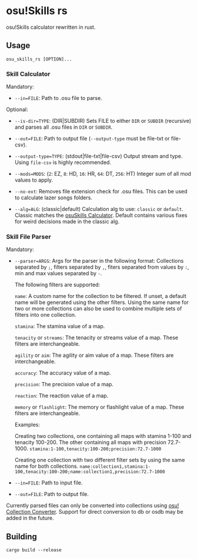 # osu!Skills rs

osu!Skills calculator rewritten in rust.

## Usage

```
osu_skills_rs [OPTION]...
```

### Skill Calculator

Mandatory:

- `--in=FILE`: Path to .osu file to parse.

Optional:

- `--is-dir=TYPE`: (DIR|SUBDIR) Sets FILE to either `DIR` or `SUBDIR` (recursive) and parses all .osu files in `DIR` or `SUBDIR`.

- `--out=FILE`: Path to output file (`--output-type` must be file-txt or file-csv).

- `--output-type=TYPE`: (stdout|file-txt|file-csv) Output stream and type. Using `file-csv` is highly recommended.

- `--mods=MODS`: (`2`: EZ, `8`: HD, `16`: HR, `64`: DT, `256`: HT) Integer sum of all mod values to apply.

- `--no-ext`: Removes file extension check for .osu files. This can be used to calculate lazer songs folders.

- `--alg=ALG`: (classic|default) Calculation alg to use: `classic` or `default`. Classic matches the [osuSkills Calculator](https://github.com/Kert/osuSkills). Default contains various fixes for weird decisions made in the classic alg.

### Skill File Parser

Mandatory:

- `--parser=ARGS`: Args for the parser in the following format: Collections separated by `;`, filters separated by `,`, fiters separated from values by `:`, min and max values separated by `-`. 

    The following filters are supported:

    `name`: A custom name for the collection to be filtered. If unset, a default name will be generated using the other filters. Using the same name for two or more collections can also be used to combine multiple sets of filters into one collection.

    `stamina`: The stamina value of a map.

    `tenacity` or `streams`: The tenacity or streams value of a map. These filters are interchangeable.

    `agility` or `aim`: The agility or aim value of a map. These filters are interchangeable.

    `accuracy`: The accuracy value of a map.

    `precision`: The precision value of a map.

    `reaction`: The reaction value of a map.

    `memory` or `flashlight`: The memory or flashlight value of a map. These filters are interchangeable.

    Examples: 

    Creating two collections, one containing all maps with stamina 1-100 and tenacity 100-200. The other containing all maps with precision 72.7-1000. `stamina:1-100,tenacity:100-200;precision:72.7-1000`

    Creating one collection with two different filter sets by using the same name for both collections. `name:collection1,stamina:1-100,tenacity:100-200;name:collection1,precision:72.7-1000`

- `--in=FILE`: Path to input file.

- `--out=FILE`: Path to output file.

Currently parsed files can only be converted into collections using [osu! Collection Converter](https://github.com/Kuuuube/osu_CollectionConverter). Support for direct conversion to db or osdb may be added in the future.

## Building

```
cargo build --release
```